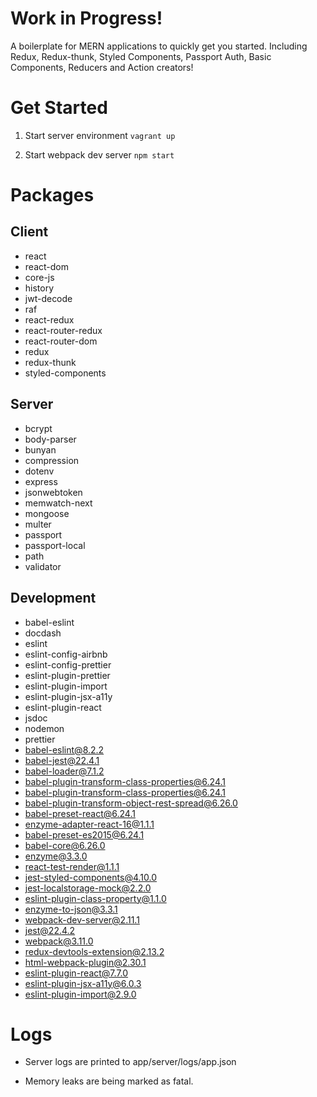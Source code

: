 # Work in Progress!

A boilerplate for MERN applications to quickly get you started. Including Redux, Redux-thunk, Styled Components, Passport Auth, Basic Components, Reducers and Action creators!

# Get Started

1. Start server environment `vagrant up`

2. Start webpack dev server `npm start`

# Packages

## Client

* react
* react-dom
* core-js
* history
* jwt-decode
* raf
* react-redux
* react-router-redux
* react-router-dom
* redux
* redux-thunk
* styled-components

## Server

* bcrypt
* body-parser
* bunyan
* compression
* dotenv
* express
* jsonwebtoken
* memwatch-next
* mongoose
* multer
* passport
* passport-local
* path
* validator

## Development

* babel-eslint
* docdash
* eslint
* eslint-config-airbnb
* eslint-config-prettier
* eslint-plugin-prettier
* eslint-plugin-import
* eslint-plugin-jsx-a11y
* eslint-plugin-react
* jsdoc
* nodemon
* prettier
* babel-eslint@8.2.2
* babel-jest@22.4.1
* babel-loader@7.1.2
* babel-plugin-transform-class-properties@6.24.1
* babel-plugin-transform-class-properties@6.24.1
* babel-plugin-transform-object-rest-spread@6.26.0
* babel-preset-react@6.24.1
* enzyme-adapter-react-16@1.1.1
* babel-preset-es2015@6.24.1
* babel-core@6.26.0
* enzyme@3.3.0
* react-test-render@1.1.1
* jest-styled-components@4.10.0
* jest-localstorage-mock@2.2.0
* eslint-plugin-class-property@1.1.0
* enzyme-to-json@3.3.1
* webpack-dev-server@2.11.1
* jest@22.4.2
* webpack@3.11.0
* redux-devtools-extension@2.13.2
* html-webpack-plugin@2.30.1
* eslint-plugin-react@7.7.0
* eslint-plugin-jsx-a11y@6.0.3
* eslint-plugin-import@2.9.0

# Logs

* Server logs are printed to app/server/logs/app.json

* Memory leaks are being marked as fatal.
